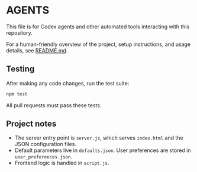 # AGENTS

This file is for Codex agents and other automated tools interacting with this repository.

For a human-friendly overview of the project, setup instructions, and usage details, see [README.md](README.md).

## Testing

After making any code changes, run the test suite:

```sh
npm test
```

All pull requests must pass these tests.

## Project notes

- The server entry point is `server.js`, which serves `index.html` and the JSON configuration files.
- Default parameters live in `defaults.json`. User preferences are stored in `user_preferences.json`.
- Frontend logic is handled in `script.js`.

